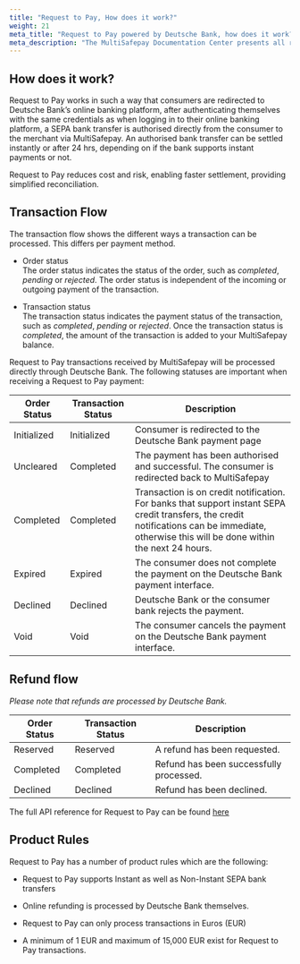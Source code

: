 ```yaml
---
title: "Request to Pay, How does it work?"
weight: 21
meta_title: "Request to Pay powered by Deutsche Bank, how does it work? - MultiSafepay Support"
meta_description: "The MultiSafepay Documentation Center presents all relevant information about our Plugins and API. You can also find support pages for Payment Methods, Tools and General Questions as well as the contact details of our Support and Integration Teams."
---
```


## How does it work?

Request to Pay works in such a way that consumers are redirected to Deutsche Bank’s online banking platform, after authenticating themselves with the same credentials as when logging in to their online banking platform, a SEPA bank transfer is authorised directly from the consumer to the merchant via MultiSafepay. An authorised bank transfer can be settled instantly or after 24 hrs, depending on if the bank supports instant payments or not.

Request to Pay reduces cost and risk, enabling faster settlement, providing simplified reconciliation.

## Transaction Flow

The transaction flow shows the different ways a transaction can be processed. This differs per payment method.

* Order status      
The order status indicates the status of the order, such as _completed_, _pending_ or _rejected_. The order status is independent of the incoming or outgoing payment of the transaction.

* Transaction status       
The transaction status indicates the payment status of the transaction, such as _completed_, _pending_ or _rejected_. Once the transaction status is _completed_, the amount of the transaction is added to your MultiSafepay balance.

Request to Pay transactions received by MultiSafepay will be processed directly through Deutsche Bank. The following statuses are important when receiving a Request to Pay payment:

| Order Status                      | Transaction Status      | Description |
|--------------------------------|-----------|-----------------------------------------------------------------------------------------|
| Initialized | Initialized | Consumer is redirected to the Deutsche Bank payment page  | 
| Uncleared   | Completed   | The payment has been authorised and successful. The consumer is redirected back to MultiSafepay   | 
| Completed   | Completed   |  Transaction is on credit notification. For banks that support instant SEPA credit transfers, the credit notifications can be immediate, otherwise this will be done within the next 24 hours.  | 
| Expired   | Expired    | The consumer does not complete the payment on the Deutsche Bank payment interface. | 
| Declined     | Declined     | Deutsche Bank or the consumer bank rejects the payment.  | 
| Void        | Void    | The consumer cancels the payment on the Deutsche Bank payment interface.   | 

## Refund flow

_Please note that refunds are processed by Deutsche Bank._

| Order Status                      | Transaction Status      | Description |
|--------------------------------|-----------|-----------------------------------------------------------------------------------------|
| Reserved       | Reserved    | A refund has been requested. | 
| Completed      | Completed   | Refund has been successfully processed.  | 
| Declined     | Declined   | Refund has been declined.      |               

The full API reference for Request to Pay can be found [here](https://docs.multisafepay.com/api/#directbanktransfer)

## Product Rules

Request to Pay has a number of product rules which are the following:

* Request to Pay supports Instant as well as Non-Instant SEPA bank transfers

* Online refunding is processed by Deutsche Bank themselves.

* Request to Pay can only process transactions in Euros (EUR)

* A minimum of 1 EUR and maximum of 15,000 EUR exist for Request to Pay transactions.
